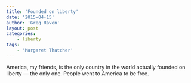 ```yaml
---
title: 'Founded on liberty'
date: '2015-04-15'
author: 'Greg Raven'
layout: post
categories:
    - liberty
tags:
    - 'Margaret Thatcher'
---
```


America, my friends, is the only country in the world actually founded on liberty — the only one. People went to America to be free.